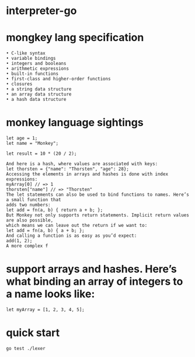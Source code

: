 # interpreter-go


# mongkey lang specification
``` console
• C-like syntax
• variable bindings
• integers and booleans
• arithmetic expressions
• built-in functions
• first-class and higher-order functions
• closures
• a string data structure
• an array data structure
• a hash data structure
```
# monkey language sightings
``` console
let age = 1;
let name = "Monkey";

let result = 10 * (20 / 2);

And here is a hash, where values are associated with keys:
let thorsten = {"name": "Thorsten", "age": 28};
Accessing the elements in arrays and hashes is done with index expressions:
myArray[0] // => 1
thorsten["name"] // => "Thorsten"
The let statements can also be used to bind functions to names. Here’s a small function that
adds two numbers:
let add = fn(a, b) { return a + b; };
But Monkey not only supports return statements. Implicit return values are also possible,
which means we can leave out the return if we want to:
let add = fn(a, b) { a + b; };
And calling a function is as easy as you’d expect:
add(1, 2);
A more complex f
```

# support arrays and hashes. Here’s what binding an array of integers to a name looks like:
``` console
let myArray = [1, 2, 3, 4, 5];
```


# quick start
``` console
go test ./lexer
```

